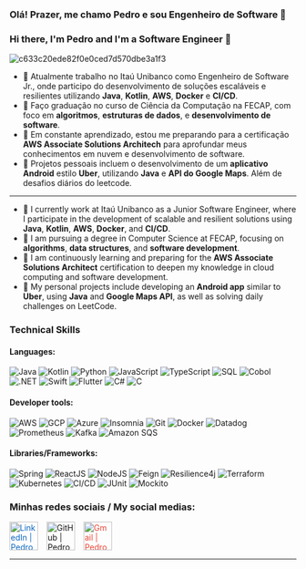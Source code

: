 ### Olá! Prazer, me chamo Pedro e sou Engenheiro de Software 👋

### Hi there, I'm Pedro and I'm a Software Engineer 👋

 
![c633c20ede82f0e0ced7d570dbe3a1f3](https://user-images.githubusercontent.com/70382532/138322189-2db8df52-9dcb-40a0-88a8-c365466bd33d.gif)


- 🔭 Atualmente trabalho no Itaú Unibanco como Engenheiro de Software Jr., onde participo do desenvolvimento de soluções escaláveis e resilientes utilizando **Java**, **Kotlin**, **AWS**, **Docker** e **CI/CD**.
- 🌱 Faço graduação no curso de Ciência da Computação na FECAP, com foco em **algoritmos**, **estruturas de dados**, e **desenvolvimento de software**.
- 🚀 Em constante aprendizado, estou me preparando para a certificação **AWS Associate Solutions Architech** para aprofundar meus conhecimentos em nuvem e desenvolvimento de software.
- 💼 Projetos pessoais incluem o desenvolvimento de um **aplicativo Android** estilo **Uber**, utilizando **Java** e **API do Google Maps**. Além de desafios diários do leetcode.
------------------------------------------------------------------------------------------------------------------------------------------------------------------------------------------------
- 🔭 I currently work at Itaú Unibanco as a Junior Software Engineer, where I participate in the development of scalable and resilient solutions using **Java**, **Kotlin**, **AWS**, **Docker**, and **CI/CD**.
- 🌱 I am pursuing a degree in Computer Science at FECAP, focusing on **algorithms**, **data structures**, and **software development**.
- 🚀 I am continuously learning and preparing for the **AWS Associate Solutions Architect** certification to deepen my knowledge in cloud computing and software development.
- 💼 My personal projects include developing an **Android app** similar to **Uber**, using **Java** and **Google Maps API**, as well as solving daily challenges on LeetCode.


### Technical Skills

#### Languages:
![Java](https://img.shields.io/badge/Java-007396?style=for-the-badge&logo=java&logoColor=white)
![Kotlin](https://img.shields.io/badge/Kotlin-7F52FF?style=for-the-badge&logo=kotlin&logoColor=white)
![Python](https://img.shields.io/badge/Python-3776AB?style=for-the-badge&logo=python&logoColor=white)
![JavaScript](https://img.shields.io/badge/JavaScript-F7DF1E?style=for-the-badge&logo=javascript&logoColor=black)
![TypeScript](https://img.shields.io/badge/TypeScript-3178C6?style=for-the-badge&logo=typescript&logoColor=white)
![SQL](https://img.shields.io/badge/SQL-1572B6?style=for-the-badge&logo=postgresql&logoColor=white)
![Cobol](https://img.shields.io/badge/Cobol-0048E0?style=for-the-badge&logo=cobol&logoColor=white)
![.NET](https://img.shields.io/badge/.NET-512BD4?style=for-the-badge&logo=.net&logoColor=white)
![Swift](https://img.shields.io/badge/Swift-F05138?style=for-the-badge&logo=swift&logoColor=white)
![Flutter](https://img.shields.io/badge/Flutter-02569B?style=for-the-badge&logo=flutter&logoColor=white)
![C#](https://img.shields.io/badge/C%23-239120?style=for-the-badge&logo=c-sharp&logoColor=white)
![C](https://img.shields.io/badge/C-A8B9CC?style=for-the-badge&logo=c&logoColor=white)


#### Developer tools:
  ![AWS](https://img.shields.io/badge/AWS-232F3E?style=for-the-badge&logo=amazonaws&logoColor=white)
  ![GCP](https://img.shields.io/badge/GCP-4285F4?style=for-the-badge&logo=googlecloud&logoColor=white)
  ![Azure](https://img.shields.io/badge/Azure-0089D6?style=for-the-badge&logo=microsoftazure&logoColor=white)
  ![Insomnia](https://img.shields.io/badge/Insomnia-4000B6?style=for-the-badge&logo=insomnia&logoColor=white)
  ![Git](https://img.shields.io/badge/Git-F05032?style=for-the-badge&logo=git&logoColor=white)
  ![Docker](https://img.shields.io/badge/Docker-2496ED?style=for-the-badge&logo=docker&logoColor=white)
  ![Datadog](https://img.shields.io/badge/Datadog-6348FE?style=for-the-badge&logo=datadog&logoColor=white)
  ![Prometheus](https://img.shields.io/badge/Prometheus-E6522C?style=for-the-badge&logo=prometheus&logoColor=white)
  ![Kafka](https://img.shields.io/badge/Kafka-231F20?style=for-the-badge&logo=apachekafka&logoColor=white)
  ![Amazon SQS](https://img.shields.io/badge/Amazon_SQS-FF9900?style=for-the-badge&logo=amazonaws&logoColor=white)

#### Libraries/Frameworks:
  ![Spring](https://img.shields.io/badge/Spring-6DB33F?style=for-the-badge&logo=spring&logoColor=white)
  ![ReactJS](https://img.shields.io/badge/ReactJS-61DAFB?style=for-the-badge&logo=react&logoColor=black)
  ![NodeJS](https://img.shields.io/badge/Node.js-339933?style=for-the-badge&logo=node.js&logoColor=white)
  ![Feign](https://img.shields.io/badge/Feign-50B5E6?style=for-the-badge&logo=java&logoColor=white)
  ![Resilience4j](https://img.shields.io/badge/Resilience4j-00C4B3?style=for-the-badge&logo=java&logoColor=white)
  ![Terraform](https://img.shields.io/badge/Terraform-7B42BC?style=for-the-badge&logo=terraform&logoColor=white)
  ![Kubernetes](https://img.shields.io/badge/Kubernetes-326CE5?style=for-the-badge&logo=kubernetes&logoColor=white)
  ![CI/CD](https://img.shields.io/badge/CI/CD-3E9BEB?style=for-the-badge&logo=jenkins&logoColor=white)
  ![JUnit](https://img.shields.io/badge/JUnit-25A162?style=for-the-badge&logo=junit&logoColor=white)
  ![Mockito](https://img.shields.io/badge/Mockito-2E6D00?style=for-the-badge&logo=mockito&logoColor=white)



### Minhas redes sociais / My social medias:

[<img align="left" alt="LinkedIn | Pedro Lemos" width="50px" src="https://cdn.jsdelivr.net/npm/simple-icons@v3/icons/linkedin.svg" style="color: #0A66C2; margin-right: 15px;" />][linkedin]
[<img align="left" alt="GitHub | Pedro Lemos" width="50px" src="https://cdn.jsdelivr.net/npm/simple-icons@v3/icons/github.svg" style="color: #181717; margin-right: 15px;" />][github]
[<img align="left" alt="Gmail | Pedro Lemos" width="50px" src="https://cdn.jsdelivr.net/npm/simple-icons@v3/icons/gmail.svg" style="color: #EA4335; margin-right: 15px;" />][gmail]

<br />
<br />
<br />

---

[linkedin]: https://www.linkedin.com/in/pedro-lemos-a7b77b192/
[github]: https://github.com/Pedro-Lemos
[gmail]: mailto:pedro.hlemos2003@gmail.com
